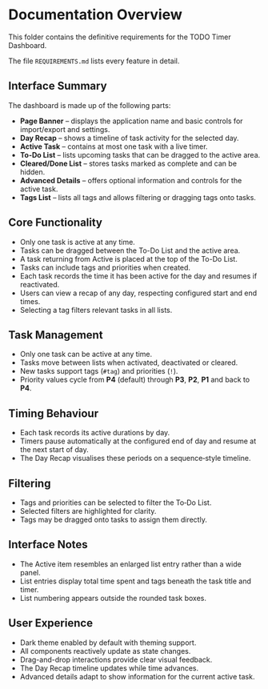 # Documentation Overview

This folder contains the definitive requirements for the TODO Timer Dashboard.

The file `REQUIREMENTS.md` lists every feature in detail.


## Interface Summary

The dashboard is made up of the following parts:

- **Page Banner** – displays the application name and basic controls for import/export and settings.
- **Day Recap** – shows a timeline of task activity for the selected day.
- **Active Task** – contains at most one task with a live timer.
- **To-Do List** – lists upcoming tasks that can be dragged to the active area.
- **Cleared/Done List** – stores tasks marked as complete and can be hidden.
- **Advanced Details** – offers optional information and controls for the active task.
- **Tags List** – lists all tags and allows filtering or dragging tags onto tasks.

## Core Functionality

- Only one task is active at any time.
- Tasks can be dragged between the To-Do List and the active area.
- A task returning from Active is placed at the top of the To-Do List.
- Tasks can include tags and priorities when created.
- Each task records the time it has been active for the day and resumes if reactivated.
- Users can view a recap of any day, respecting configured start and end times.
- Selecting a tag filters relevant tasks in all lists.

## Task Management
- Only one task can be active at any time.
- Tasks move between lists when activated, deactivated or cleared.
- New tasks support tags (`#tag`) and priorities (`!`).
- Priority values cycle from **P4** (default) through **P3**, **P2**, **P1** and back to **P4**.

## Timing Behaviour
- Each task records its active durations by day.
- Timers pause automatically at the configured end of day and resume at the next start of day.
- The Day Recap visualises these periods on a sequence‑style timeline.

## Filtering
- Tags and priorities can be selected to filter the To‑Do List.
- Selected filters are highlighted for clarity.
- Tags may be dragged onto tasks to assign them directly.

## Interface Notes
- The Active item resembles an enlarged list entry rather than a wide panel.
- List entries display total time spent and tags beneath the task title and timer.
- List numbering appears outside the rounded task boxes.

## User Experience

- Dark theme enabled by default with theming support.
- All components reactively update as state changes.
- Drag-and-drop interactions provide clear visual feedback.
- The Day Recap timeline updates while time advances.
- Advanced details adapt to show information for the current active task.

